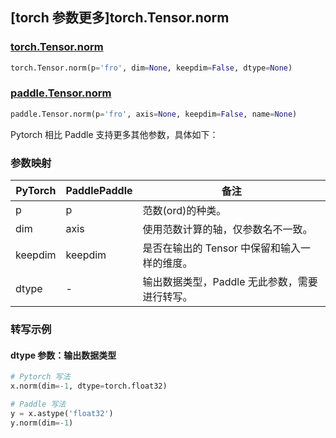 ## [torch 参数更多]torch.Tensor.norm

### [torch.Tensor.norm](https://pytorch.org/docs/stable/generated/torch.Tensor.norm.html#torch.Tensor.norm)

```python
torch.Tensor.norm(p='fro', dim=None, keepdim=False, dtype=None)
```

### [paddle.Tensor.norm](https://www.paddlepaddle.org.cn/documentation/docs/zh/api/paddle/Tensor_cn.html#norm-p-fro-axis-none-keepdim-false-name-none)

```python
paddle.Tensor.norm(p='fro', axis=None, keepdim=False, name=None)
```

Pytorch 相比 Paddle 支持更多其他参数，具体如下：

### 参数映射

| PyTorch | PaddlePaddle | 备注                                          |
| ------- | ------------ | --------------------------------------------- |
| p       | p            | 范数(ord)的种类。                             |
| dim     | axis         | 使用范数计算的轴，仅参数名不一致。            |
| keepdim | keepdim      | 是否在输出的 Tensor 中保留和输入一样的维度。  |
| dtype   | -            | 输出数据类型，Paddle 无此参数，需要进行转写。 |

### 转写示例

#### dtype 参数：输出数据类型

```python
# Pytorch 写法
x.norm(dim=-1, dtype=torch.float32)

# Paddle 写法
y = x.astype('float32')
y.norm(dim=-1)
```
